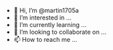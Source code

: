 - 👋 Hi, I’m @martin1705a
- 👀 I’m interested in ...
- 🌱 I’m currently learning ...
- 💞️ I’m looking to collaborate on ...
- 📫 How to reach me ...

<!---
martin1705a/martin1705a is a ✨ special ✨ repository because its `README.md` (this file) appears on your GitHub profile.
You can click the Preview link to take a look at your changes.
--->
